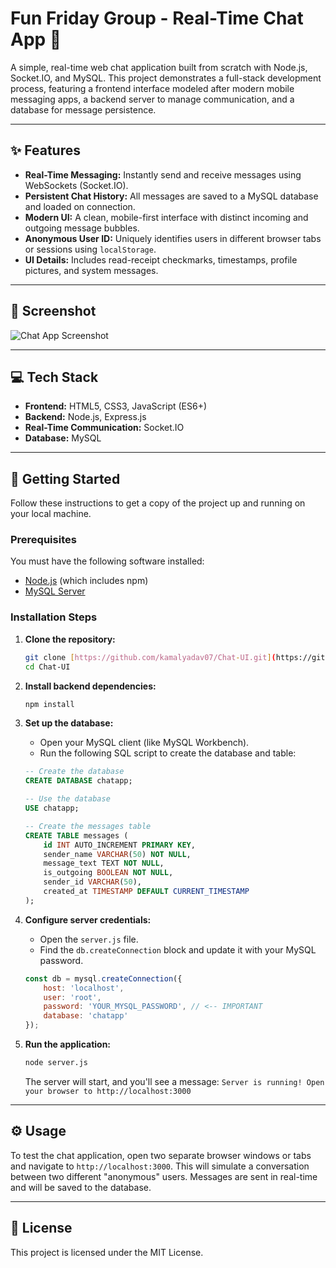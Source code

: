 # Fun Friday Group - Real-Time Chat App 💬

A simple, real-time web chat application built from scratch with Node.js, Socket.IO, and MySQL. This project demonstrates a full-stack development process, featuring a frontend interface modeled after modern mobile messaging apps, a backend server to manage communication, and a database for message persistence.

---
## ✨ Features

* **Real-Time Messaging:** Instantly send and receive messages using WebSockets (Socket.IO).
* **Persistent Chat History:** All messages are saved to a MySQL database and loaded on connection.
* **Modern UI:** A clean, mobile-first interface with distinct incoming and outgoing message bubbles.
* **Anonymous User ID:** Uniquely identifies users in different browser tabs or sessions using `localStorage`.
* **UI Details:** Includes read-receipt checkmarks, timestamps, profile pictures, and system messages.

---
## 📸 Screenshot

![Chat App Screenshot](https://i.postimg.cc/RFJVX5T9/Screenshot-2025-09-30-112551.png)


---
## 💻 Tech Stack

* **Frontend:** HTML5, CSS3, JavaScript (ES6+)
* **Backend:** Node.js, Express.js
* **Real-Time Communication:** Socket.IO
* **Database:** MySQL

---
## 🚀 Getting Started

Follow these instructions to get a copy of the project up and running on your local machine.

### Prerequisites

You must have the following software installed:
* [Node.js](https://nodejs.org/) (which includes npm)
* [MySQL Server](https://dev.mysql.com/downloads/mysql/)

### Installation Steps

1.  **Clone the repository:**
    ```bash
    git clone [https://github.com/kamalyadav07/Chat-UI.git](https://github.com/kamalyadav07/Chat-UI.git)
    cd Chat-UI
    ```

2.  **Install backend dependencies:**
    ```bash
    npm install
    ```

3.  **Set up the database:**
    * Open your MySQL client (like MySQL Workbench).
    * Run the following SQL script to create the database and table:
    ```sql
    -- Create the database
    CREATE DATABASE chatapp;

    -- Use the database
    USE chatapp;

    -- Create the messages table
    CREATE TABLE messages (
        id INT AUTO_INCREMENT PRIMARY KEY,
        sender_name VARCHAR(50) NOT NULL,
        message_text TEXT NOT NULL,
        is_outgoing BOOLEAN NOT NULL,
        sender_id VARCHAR(50),
        created_at TIMESTAMP DEFAULT CURRENT_TIMESTAMP
    );
    ```

4.  **Configure server credentials:**
    * Open the `server.js` file.
    * Find the `db.createConnection` block and update it with your MySQL password.
    ```javascript
    const db = mysql.createConnection({
        host: 'localhost',
        user: 'root',
        password: 'YOUR_MYSQL_PASSWORD', // <-- IMPORTANT
        database: 'chatapp'
    });
    ```

5.  **Run the application:**
    ```bash
    node server.js
    ```
    The server will start, and you'll see a message: `Server is running! Open your browser to http://localhost:3000`

---
## ⚙️ Usage

To test the chat application, open two separate browser windows or tabs and navigate to `http://localhost:3000`. This will simulate a conversation between two different "anonymous" users. Messages are sent in real-time and will be saved to the database.

---
## 📜 License

This project is licensed under the MIT License.

